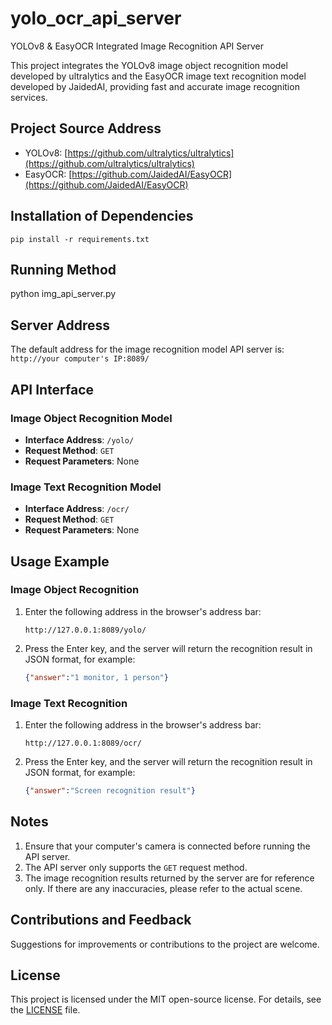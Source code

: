 # yolo_ocr_api_server
YOLOv8 & EasyOCR Integrated Image Recognition API Server

This project integrates the YOLOv8 image object recognition model developed by ultralytics and the EasyOCR image text recognition model developed by JaidedAI, providing fast and accurate image recognition services.

## Project Source Address
- YOLOv8: [https://github.com/ultralytics/ultralytics](https://github.com/ultralytics/ultralytics) 
- EasyOCR: [https://github.com/JaidedAI/EasyOCR](https://github.com/JaidedAI/EasyOCR) 

## Installation of Dependencies
   ```
   pip install -r requirements.txt
   ```

## Running Method
python img_api_server.py

## Server Address
The default address for the image recognition model API server is: `http://your computer's IP:8089/`

## API Interface
### Image Object Recognition Model
- **Interface Address**: `/yolo/`
- **Request Method**: `GET`
- **Request Parameters**: None

### Image Text Recognition Model
- **Interface Address**: `/ocr/`
- **Request Method**: `GET`
- **Request Parameters**: None

## Usage Example
### Image Object Recognition
1. Enter the following address in the browser's address bar:
   ```
   http://127.0.0.1:8089/yolo/ 
   ```
2. Press the Enter key, and the server will return the recognition result in JSON format, for example:
   ```json
   {"answer":"1 monitor, 1 person"}
   ```

### Image Text Recognition
1. Enter the following address in the browser's address bar:
   ```
   http://127.0.0.1:8089/ocr/ 
   ```
2. Press the Enter key, and the server will return the recognition result in JSON format, for example:
   ```json
   {"answer":"Screen recognition result"}
   ```

## Notes
1. Ensure that your computer's camera is connected before running the API server.
2. The API server only supports the `GET` request method.
3. The image recognition results returned by the server are for reference only. If there are any inaccuracies, please refer to the actual scene.

## Contributions and Feedback
Suggestions for improvements or contributions to the project are welcome.

## License
This project is licensed under the MIT open-source license. For details, see the [LICENSE](LICENSE) file.
